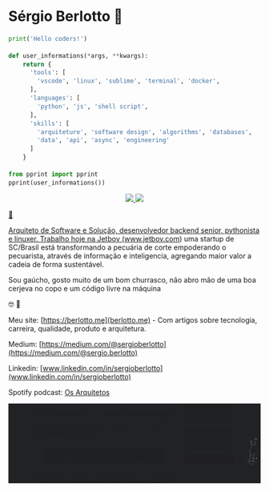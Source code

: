 # Sérgio Berlotto :metal:

```python
print('Hello coders!')

def user_informations(*args, **kwargs):
    return {
      'tools': [
        'vscode', 'linux', 'sublime', 'terminal', 'docker',
      ],
      'languages': [
        'python', 'js', 'shell script',
      ],
      'skills': [
        'arquiteture', 'software design', 'algorithms', 'databases', 
        'data', 'api', 'async', 'engineering'
      ]
    }
    
from pprint import pprint
pprint(user_informations())
```

<div align="center">
  <a href="https://github.com/berlotto">
  <img height="220em" src="https://github-readme-stats.vercel.app/api?username=berlotto&show_icons=true&theme=aura&include_all_commits=true&count_private=true"/>
  <img height="180em" src="https://github-readme-stats.vercel.app/api/top-langs/?username=berlotto&layout=compact&langs_count=7&theme=darcula"/>
</div>


:monocle_face:

Arquiteto de Software e Solução, desenvolvedor backend senior, pythonista e linuxer. Trabalho hoje na Jetbov (www.jetbov.com) uma startup de SC/Brasil está transformando a pecuária de corte empoderando o pecuarista, através de informação e inteligencia, agregando maior valor a cadeia de forma sustentável.

Sou gaúcho, gosto muito de um bom churrasco, não abro mão de uma boa cerjeva no copo e um código livre na máquina

:nerd_face: :speech_balloon:

Meu site: [https://berlotto.me](berlotto.me) - Com artigos sobre tecnologia, carreira, qualidade, produto e arquitetura.

Medium: [https://medium.com/@sergioberlotto](https://medium.com/@sergio.berlotto)

Linkedin: [www.linkedin.com/in/sergioberlotto](www.linkedin.com/in/sergioberlotto)

Spotify podcast: [Os Arquitetos](https://podcasters.spotify.com/pod/show/srgio-berlotto)

![Linux](trem.gif)
